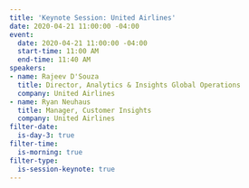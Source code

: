 ```yaml
---
title: 'Keynote Session: United Airlines'
date: 2020-04-21 11:00:00 -04:00
event:
  date: 2020-04-21 11:00:00 -04:00
  start-time: 11:00 AM
  end-time: 11:40 AM
speakers:
- name: Rajeev D'Souza
  title: Director, Analytics & Insights Global Operations
  company: United Airlines
- name: Ryan Neuhaus
  title: Manager, Customer Insights
  company: United Airlines
filter-date:
  is-day-3: true
filter-time:
  is-morning: true
filter-type:
  is-session-keynote: true
---
```


